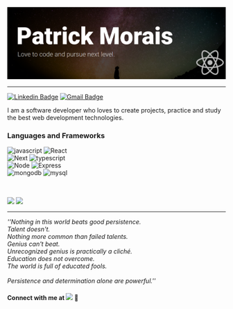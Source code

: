 <img src="icons/banner3.png">
<br />


---

[![Linkedin Badge](https://img.shields.io/badge/-Patrick%20Morais-6633cc?style=flat-square&logo=Linkedin&logoColor=white&link=https://www.linkedin.com/in/patrick-morais/)](https://www.linkedin.com/in/patrick-morais/)
[![Gmail Badge](https://img.shields.io/badge/-ppternunes@gmail.com-6633cc?style=flat-square&logo=Gmail&logoColor=white&link=mailto:ppternunes@gmail.com)](mailto:ppternunes@gmail.com)

 I am a software developer who loves to create projects, practice and study the best web development technologies. 

 ### Languages and Frameworks

![javascript](https://img.shields.io/badge/Javascript-6633cc?style=for-the-badge&logo=javascript&logoColor=white)
![React](https://img.shields.io/badge/React-6633cc?style=for-the-badge&logo=react&logoColor=white)<br>
![Next](https://img.shields.io/badge/Next-6633cc?style=for-the-badge&logo=next.js&logoColor=white)
![typescript](https://img.shields.io/badge/typescript-6633cc?style=for-the-badge&logo=typescript&logoColor=white)<br>
![Node](https://img.shields.io/badge/Node-6633cc?style=for-the-badge&logo=node.js&logoColor=white)
![Express](https://img.shields.io/badge/Express-6633cc?style=for-the-badge&logo=express&logoColor=white)<br>
![mongodb](https://img.shields.io/badge/mongodb-6633cc?style=for-the-badge&logo=mongodb&logoColor=white)
![mysql](https://img.shields.io/badge/mysql-6633cc?style=for-the-badge&logo=mysql&logoColor=white)
<br />
<br />
<br />

 <div>
  <img height="180em" src="https://github-readme-stats.vercel.app/api?username=patrickmoraisn&show_icons=true&theme=dracula&include_all_commits=false&count_private=true"/>

  <img height="180em" src="https://github-readme-stats.vercel.app/api/top-langs/?username=patrickmoraisn&layout=compact&langs_count=7&theme=dracula"/>
</div>

---

*''Nothing in this world beats good persistence.<br>
Talent doesn't.<br>
Nothing more common than failed talents.<br>
Genius can't beat.<br>
Unrecognized genius is practically a cliché.<br>
Education does not overcome.<br>
The world is full of educated fools.<br><br>
Persistence and determination alone are powerful.''*

#### Connect with me at <img  src="https://img.shields.io/badge/linkedin-6633cc?style=for-the-badge&logo=linkedin&logoColor=white"> :purple_heart:
